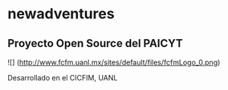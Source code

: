 # newadventures
## Proyecto Open Source del PAICYT

![]
(http://www.fcfm.uanl.mx/sites/default/files/fcfmLogo_0.png)

Desarrollado en el CICFIM, UANL
